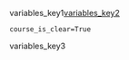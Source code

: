 variables_key1[variables_key2](https://saral.navgurukul.org/course/102)


```
course_is_clear=True
```
variables_key3

